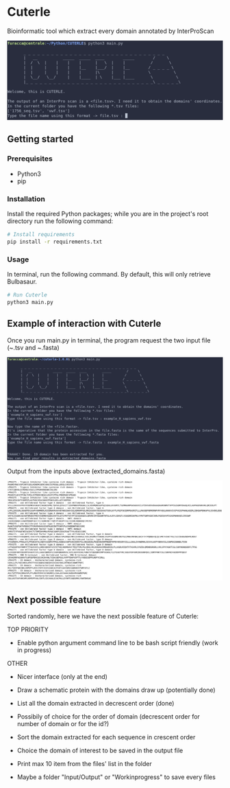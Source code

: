 # Cuterle
Bioinformatic tool which extract every domain annotated by InterProScan

![](./screenshots/main_home.png)

## Getting started

### Prerequisites

- Python3
- pip

### Installation

Install the required Python packages; while you are in the project's root directory run the following command:

```bash
# Install requirements
pip install -r requirements.txt
```

### Usage

In terminal, run the following command. By default, this will only retrieve Bulbasaur.

```bash
# Run Cuterle
python3 main.py
```

## Example of interaction with Cuterle

Once you run main.py in terminal, the program request the two input file (~.tsv and ~.fasta)

![](./screenshots/example_input-output.png)

Output from the inputs above (extracted_domains.fasta)

![](./screenshots/example_output_file.png)


## Next possible feature
Sorted randomly, here we have the next possible feature of Cuterle:

TOP PRIORITY
- Enable python argument command line to be bash script friendly (work in progress)

OTHER

- Nicer interface (only at the end)
- Draw a schematic protein with the domains draw up (potentially done)
- List all the domain extracted in decrescent order (done)
- Possibily of choice for the order of domain (decrescent order for number of domain or for the id?)
- Sort the domain extracted for each sequence in crescent order
- Choice the domain of interest to be saved in the output file
- Print max 10 item from the files' list in the folder

- Maybe a folder "Input/Output" or "Workinprogress" to save every files

